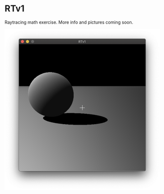 # RTv1
Raytracing math exercise. More info and pictures coming soon.

![rt image 1](images/img1.png)
